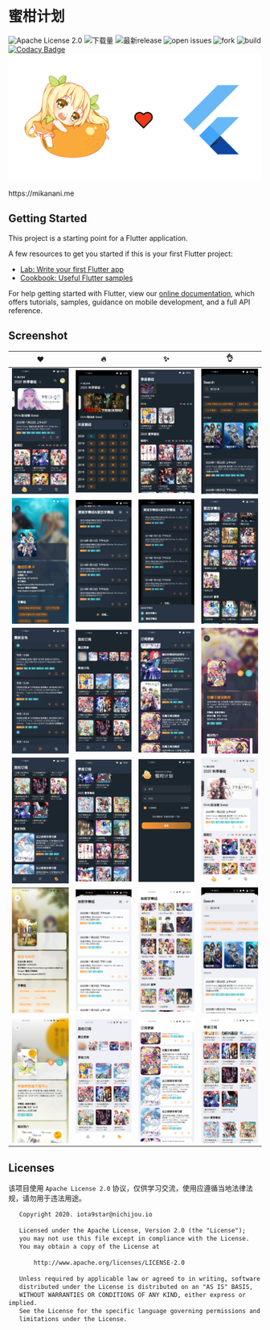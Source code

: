 # 蜜柑计划
![Apache License 2.0](https://img.shields.io/github/license/iota9star/mikan_flutter) ![下载量](https://img.shields.io/github/downloads/iota9star/mikan_flutter/total) ![最新release](https://img.shields.io/github/v/release/iota9star/mikan_flutter) ![open issues](https://img.shields.io/github/issues/iota9star/mikan_flutter) ![fork](https://img.shields.io/github/forks/iota9star/mikan_flutter?style=social) ![build](https://img.shields.io/github/workflow/status/iota9star/mikan_flutter/daily%20build%20apk) [![Codacy Badge](https://api.codacy.com/project/badge/Grade/f969750dc4aa424ead664219ddcf321d)](https://app.codacy.com/gh/iota9star/mikan_flutter?utm_source=github.com&utm_medium=referral&utm_content=iota9star/mikan_flutter&utm_campaign=Badge_Grade)
![蜜柑计划](static/art/banner.png)

https:&#x2F;&#x2F;mikanani.me

## Getting Started

This project is a starting point for a Flutter application.

A few resources to get you started if this is your first Flutter project:

- [Lab: Write your first Flutter app](https://flutter.dev/docs/get-started/codelab)  
- [Cookbook: Useful Flutter samples](https://flutter.dev/docs/cookbook)  

For help getting started with Flutter, view our
[online documentation](https://flutter.dev/docs), which offers tutorials,
samples, guidance on mobile development, and a full API reference.

## Screenshot 

| :heart: | :fire: | :sparkles: | :ok_hand: |
| -----| ---- | ---- | ---- |
| ![](static/screenshot/Screenshot_20201122-182028.jpg) | ![](static/screenshot/Screenshot_20201122-182049.jpg) | ![](static/screenshot/Screenshot_20201122-182112.jpg) | ![](static/screenshot/Screenshot_20201122-182135.jpg) |
| ![](static/screenshot/Screenshot_20201122-182147.jpg) | ![](static/screenshot/Screenshot_20201122-182210.jpg) | ![](static/screenshot/Screenshot_20201122-182217.jpg) | ![](static/screenshot/Screenshot_20201122-182234.jpg) |
| ![](static/screenshot/Screenshot_20201122-182254.jpg) | ![](static/screenshot/Screenshot_20201122-182303.jpg) | ![](static/screenshot/Screenshot_20201122-182318.jpg) | ![](static/screenshot/Screenshot_20201122-182333.jpg) |
| ![](static/screenshot/Screenshot_20201122-182340.jpg) | ![](static/screenshot/Screenshot_20201122-182358.jpg) | ![](static/screenshot/Screenshot_20201122-182422.jpg) | ![](static/screenshot/Screenshot_20201122-182522.jpg) |
| ![](static/screenshot/Screenshot_20201122-182537.jpg) | ![](static/screenshot/Screenshot_20201122-182545.jpg) | ![](static/screenshot/Screenshot_20201122-182556.jpg) | ![](static/screenshot/Screenshot_20201122-182658.jpg) |
| ![](static/screenshot/Screenshot_20201122-182740.jpg) | ![](static/screenshot/Screenshot_20201122-182751.jpg) | ![](static/screenshot/Screenshot_20201122-182758.jpg) | ![](static/screenshot/Screenshot_20201122-182811.jpg) |

## Licenses
该项目使用 `Apache License 2.0` 协议，仅供学习交流，使用应遵循当地法律法规，请勿用于违法用途。
``` text
   Copyright 2020. iota9star@nichijou.io

   Licensed under the Apache License, Version 2.0 (the "License");
   you may not use this file except in compliance with the License.
   You may obtain a copy of the License at

       http://www.apache.org/licenses/LICENSE-2.0

   Unless required by applicable law or agreed to in writing, software
   distributed under the License is distributed on an "AS IS" BASIS,
   WITHOUT WARRANTIES OR CONDITIONS OF ANY KIND, either express or implied.
   See the License for the specific language governing permissions and
   limitations under the License.
```
